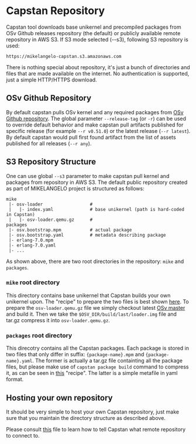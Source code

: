 # Capstan Repository
Capstan tool downloads base unikernel and precompiled packages from OSv Github releases repository
 (the default) or publicly available remote repository in AWS S3.
If S3 mode selected (--s3), following S3 repository is used:

```
https://mikelangelo-capstan.s3.amazonaws.com
```

There is nothing special about repository, it's just a bunch of directories and files that are made
available on the internet. No authentication is supported, just a simple HTTP/HTTPS download.

## OSv Github Repository
By default capstan pulls OSv kernel and any required packages from [OSv Github repository](https://github.com/cloudius-systems/osv/releases).
The global parameter ```--release-tag``` (or ```-r```) can be used to override default behavior and make
capstan pull artifacts published for specific release (for example ```--r v0.51.0```) or the latest release (```--r latest```).
By default capstan would pull first found artifact from the list of assets published for all releases (```--r any```).

## S3 Repository Structure
One can use global ```--s3``` parameter to make capstan pull kernel and packages from repository in AWS S3.
The default public repository created as part of MIKELANGELO project is structured as follows:

```
mike
 |- osv-loader                  #
 |   |- index.yaml              # base unikernel (path is hard-coded in Capstan)
 |   |- osv-loader.qemu.gz      #
packages
 |- osv.bootstrap.mpm           # actual package
 |- osv.bootstrap.yaml          # metadata describing package
 |- erlang-7.0.mpm
 |- erlang-7.0.yaml
 |- ...
```

As shown above, there are two root directories in the repository: `mike` and `packages`.

### `mike` root directory
This directory contains base unikernel that Capstan builds your own unikernel upon. The
"recipe" to prepare the two files is best shown [here](https://github.com/mikelangelo-project/capstan-packages/blob/master/docker_files/capstan-packages.py#L226-L259). To prepare the `osv-loader.qemu.gz` file we simply checkout
latest [OSv master](https://github.com/cloudius-systems/osv) and build it. Then we take the
`$OSV_DIR/build/last/loader.img` file and tar.gz compress it into `osv-loader.qemu.gz`.

### `packages` root directory
This direcotry contains all the Capstan packages. Each package is stored in two files that
only differ in suffix: `{package-name}.mpm` and `{package-name}.yaml`. The former is actually
a tar.gz file containting all the package files, but please make use of `capstan package build`
command to compress it, as can be seen in [this](https://github.com/mikelangelo-project/capstan-packages/blob/master/docker_files/capstan-packages.py#L391-L425) "recipe". The latter is a simple metafile in yaml format.

## Hosting your own repository
It should be very simple to host your own Capstan repository, just make sure that you maintain
the directory structure as described above.

Please consult [this](./Installation.md#2-using-configuration-file) file to learn how to tell Capstan
what remote repository to connect to.
